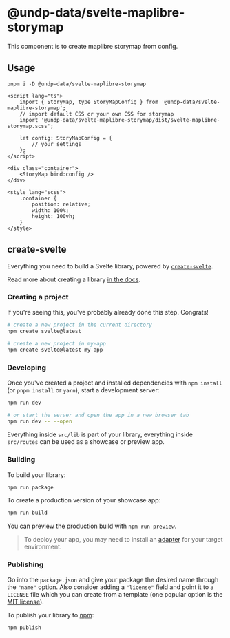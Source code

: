 # @undp-data/svelte-maplibre-storymap

This component is to create maplibre storymap from config.

## Usage

```shell
pnpm i -D @undp-data/svelte-maplibre-storymap
```

```svelte
<script lang="ts">
	import { StoryMap, type StoryMapConfig } from '@undp-data/svelte-maplibre-storymap';
	// import default CSS or your own CSS for storymap
	import '@undp-data/svelte-maplibre-storymap/dist/svelte-maplibre-storymap.scss';

	let config: StoryMapConfig = {
		// your settings
	};
</script>

<div class="container">
	<StoryMap bind:config />
</div>

<style lang="scss">
	.container {
		position: relative;
		width: 100%;
		height: 100vh;
	}
</style>
```

## create-svelte

Everything you need to build a Svelte library, powered by [`create-svelte`](https://github.com/sveltejs/kit/tree/main/packages/create-svelte).

Read more about creating a library [in the docs](https://kit.svelte.dev/docs/packaging).

### Creating a project

If you're seeing this, you've probably already done this step. Congrats!

```bash
# create a new project in the current directory
npm create svelte@latest

# create a new project in my-app
npm create svelte@latest my-app
```

### Developing

Once you've created a project and installed dependencies with `npm install` (or `pnpm install` or `yarn`), start a development server:

```bash
npm run dev

# or start the server and open the app in a new browser tab
npm run dev -- --open
```

Everything inside `src/lib` is part of your library, everything inside `src/routes` can be used as a showcase or preview app.

### Building

To build your library:

```bash
npm run package
```

To create a production version of your showcase app:

```bash
npm run build
```

You can preview the production build with `npm run preview`.

> To deploy your app, you may need to install an [adapter](https://kit.svelte.dev/docs/adapters) for your target environment.

### Publishing

Go into the `package.json` and give your package the desired name through the `"name"` option. Also consider adding a `"license"` field and point it to a `LICENSE` file which you can create from a template (one popular option is the [MIT license](https://opensource.org/license/mit/)).

To publish your library to [npm](https://www.npmjs.com):

```bash
npm publish
```

